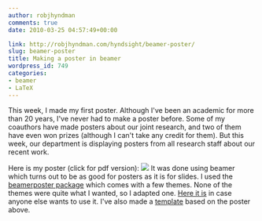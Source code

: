 ```yaml
---
author: robjhyndman
comments: true
date: 2010-03-25 04:57:49+00:00

link: http://robjhyndman.com/hyndsight/beamer-poster/
slug: beamer-poster
title: Making a poster in beamer
wordpress_id: 749
categories:
- beamer
- LaTeX
---
```


This week, I made my first poster. Although I've been an academic for more than 20 years, I've never had to make a poster before. Some of my coauthors have made posters about our joint research, and two of them have even won prizes (although I can't take any credit for them). But this week, our department is displaying posters from all research staff about our recent work.

Here is my poster (click for pdf version):
[![](http://robjhyndman.com/images/PosterInterests_beamer-723x1023.png)](http://robjhyndman.com/research/PosterInterests_beamer.pdf)
It was done using beamer which turns out to be as good for posters as it is for slides. I used the [beamerposter package](http://www-i6.informatik.rwth-aachen.de/~dreuw/latexbeamerposter.php) which comes with a few themes. None of the themes were quite what I wanted, so I adapted one. [Here it is](http://robjhyndman.com/research/beamerthemeRJH.sty) in case anyone else wants to use it. I've also made a [template](http://robjhyndman.com/research/postertemplate.tex) based on the poster above.
